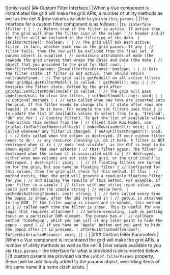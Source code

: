 [[only-vue]]
|## Custom Filter Interface
|
|When a Vue component is instantiated the grid will make the grid APIs, a number of utility methods as well as the cell &
|row values available to you via `this.params`.
|
|The interface for a custom filter component is as follows:
|
|`ts |interface IFilter { | | // Return true if the filter is active. If active then 1) the grid will show the filter icon in the column | // header and 2) the filter will be included in the filtering of the data. | isFilterActive(): boolean; | | // The grid will ask each active filter, in turn, whether each row in the grid passes. If any | // filter fails, then the row will be excluded from the final set. A params object is supplied | // containing attributes of node (the rowNode the grid creates that wraps the data) and data (the data | // object that you provided to the grid for that row). | doesFilterPass(params: IDoesFilterPassParams): boolean; | | // Gets the filter state. If filter is not active, then should return null/undefined. | // The grid calls getModel() on all active filters when gridApi.getFilterModel() is called. | getModel(): any; | | // Restores the filter state. Called by the grid after gridApi.setFilterModel(model) is called. | // The grid will pass undefined/null to clear the filter. | setModel(model: any): void; | | // Optional methods | | // Gets called when new rows are inserted into the grid. If the filter needs to change its | // state after rows are loaded, it can do it here. For example the set filters uses this | // to update the list of available values to select from (e.g. 'Ireland', 'UK' etc for | // Country filter). To get the list of available values from within this method from the | // Client Side Row Model, use gridApi.forEachLeafNode(callback) | onNewRowsLoaded?(): void; | | // Called whenever any filter is changed. | onAnyFilterChanged?(): void; | | // Gets called when the column is destroyed. If your custom filter needs to do | // any resource cleaning up, do it here. A filter is NOT destroyed when it is | // made 'not visible', as the GUI is kept to be shown again if the user selects | // that filter again. The filter is destroyed when the column it is associated with is | // destroyed, either when new columns are set into the grid, or the grid itself is destroyed. | destroy?(): void; | | // If floating filters are turned on for the grid, but you have no floating filter | // configured for this column, then the grid will check for this method. If this | // method exists, then the grid will provide a read-only floating filter for you | // and display the results of this method. For example, if your filter is a simple | // filter with one string input value, you could just return the simple string | // value here. | getModelAsString?(model: any): string; | | // Gets called every time the popup is shown, after the GUI returned in | // getGui is attached to the DOM. If the filter popup is closed and re-opened, this method is | // called each time the filter is shown. This is useful for any logic that requires attachment | // before executing, such as putting focus on a particular DOM element. The params has a | // callback method 'hidePopup', which you can call at any later point to hide the popup - good | // if you have an 'Apply' button and you want to hide the popup after it is pressed. | afterGuiAttached?(params?: IAfterGuiAttachedParams): void; |} |`
|
|### Custom Filter Parameters
|
|When a Vue component is instantiated the grid will make the grid APIs, a number of utility methods as well as the cell &
|row values available to you via `this.params` - the interface for what is provided is documented below.  
|
|If custom params are provided via the `colDef.filterParams` property, these
|will be additionally added to the params object, overriding items of the same name if a name clash exists.
|
